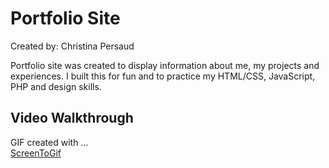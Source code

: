 # Portfolio Site 
 
Created by: Christina Persaud

Portfolio site was created to display information about me, my projects and experiences. I built this for fun and to practice my HTML/CSS, JavaScript, PHP and design skills. 

## Video Walkthrough


GIF created with ...  
[ScreenToGif](https://www.screentogif.com/)
